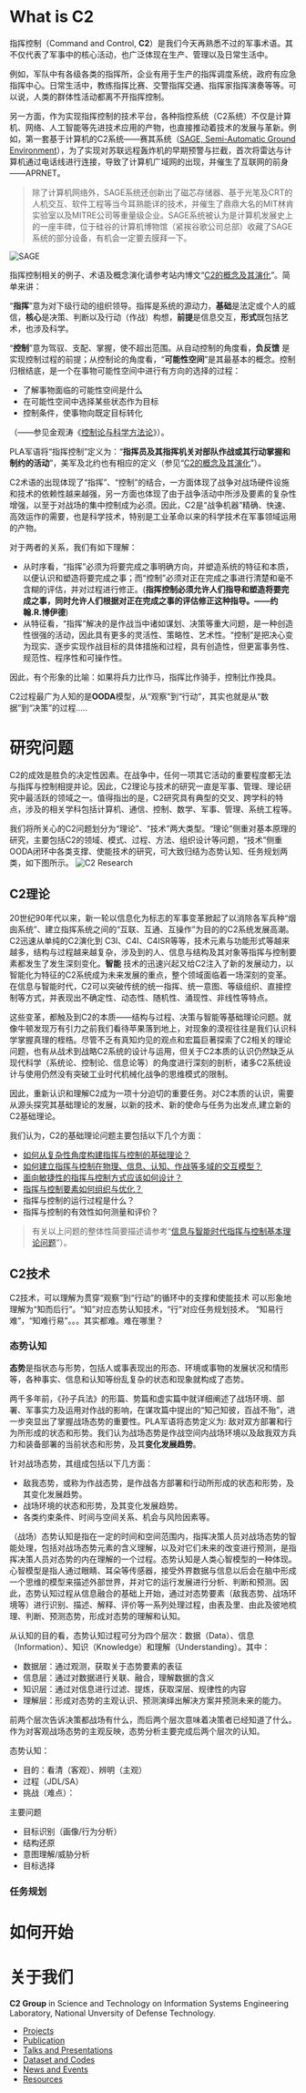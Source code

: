 
# What is C2
指挥控制（Command and Control, **C2**）是我们今天再熟悉不过的军事术语。其不仅代表了军事中的核心活动，也广泛体现在生产、管理以及日常生活中。

例如，军队中有各级各类的指挥所，企业有用于生产的指挥调度系统，政府有应急指挥中心。日常生活中，教练指挥比赛、交警指挥交通、指挥家指挥演奏等等。可以说，人类的群体性活动都离不开指挥控制。

另一方面，作为实现指挥控制的技术平台，各种指控系统（C2系统）不仅是计算机、网络、人工智能等先进技术应用的产物，也直接推动着技术的发展与革新。例如，第一套基于计算机的C2系统——赛其系统（[SAGE, Semi-Automatic Ground Environment](https://en.wikipedia.org/wiki/Semi-Automatic_Ground_Environment)），为了实现对苏联远程轰炸机的早期预警与拦截，首次将雷达与计算机通过电话线进行连接，导致了计算机广域网的出现，并催生了互联网的前身——APRNET。

>除了计算机网络外，SAGE系统还创新出了磁芯存储器、基于光笔及CRT的人机交互、软件工程等当今耳熟能详的技术，并催生了鼎鼎大名的MIT林肯实验室以及MITRE公司等重量级企业。SAGE系统被认为是计算机发展史上的一座丰碑，位于硅谷的计算机博物馆（紧挨谷歌公司总部）收藏了SAGE系统的部分设备，有机会一定要去膜拜一下。

![SAGE](./graphs/SAGE.png)

指挥控制相关的例子、术语及概念演化请参考站内博文“[C2的概念及其演化](./C2_Concept.md)”。简单来讲：

“**指挥**”意为对下级行动的组织领导。指挥是系统的源动力，**基础**是法定或个人的威信，**核心**是决策、判断以及行动（作战）构想，**前提**是信息交互，**形式**既包括艺术，也涉及科学。

“**控制**”意为驾驭、支配、掌握，使不超出范围。从自动控制的角度看，**负反馈** 是实现控制过程的前提；从控制论的角度看，“**可能性空间**”是其最基本的概念。控制归根结底，是一个在事物可能性空间中进行有方向的选择的过程：
 - 了解事物面临的可能性空间是什么
 - 在可能性空间中选择某些状态作为目标
 - 控制条件，使事物向既定目标转化

（——参见金观涛《[控制论与科学方法论](http://product.dangdang.com/9014495.html)》）。

PLA军语将“指挥控制”定义为：“**指挥员及其指挥机关对部队作战或其行动掌握和制约的活动**”，美军及北约也有相应的定义（参见“[C2的概念及其演化](./C2_Concept.md)”）。

C2术语的出现体现了“指挥”、“控制”的结合，一方面体现了战争对战场硬件设施和技术的依赖性越来越强，另一方面也体现了由于战争活动中所涉及要素的复杂性增强，以至于对战场的集中控制成为必须。因此，C2是“战争机器”精确、快速、高效运作的需要，也是科学技术，特别是工业革命以来的科学技术在军事领域运用的产物。



对于两者的关系，我们有如下理解：

 - 从时序看，“指挥”必须为将要完成之事明确方向，并塑造系统的特征和本质，以便认识和塑造将要完成之事；而“控制”必须对正在完成之事进行清楚和毫不含糊的评估，并对过程进行修正。(**指挥控制必须允许人们指导和塑造将要完成之事，同时允许人们根据对正在完成之事的评估修正这种指导。——约翰.R.博伊德**)
 - 从特征看，“指挥”解决的是作战当中诸如谋划、决策等重大问题，是一种创造性很强的活动，因此具有更多的灵活性、策略性、艺术性。“控制”是把决心变为现实、逐步实现作战目标的具体措施和过程，具有创造性，但更富事务性、规范性、程序性和可操作性。

因此，有个形象的比喻：如果将兵力比作马，指挥比作骑手，控制比作挽具。

C2过程最广为人知的是**OODA**模型，从“观察”到“行动”，其实也就是从“数据”到“决策”的过程.....

# 研究问题

C2的成效是胜负的决定性因素。在战争中，任何一项其它活动的重要程度都无法与指挥与控制相提并论。因此，C2理论与技术的研究一直是军事、管理、理论研究中最活跃的领域之一。值得指出的是，C2研究具有典型的交叉、跨学科的特点，涉及的相关学科包括计算机、通信、控制、数学、军事、管理、系统工程等。

我们将所关心的C2问题划分为“理论”、“技术”两大类型。“理论”侧重对基本原理的研究，主要包括C2的领域、模式、过程、方法、组织设计等问题，“技术”侧重OODA闭环中各类支撑、使能技术的研究，可大致归结为态势认知、任务规划两类，如下图所示。
![C2 Research](./graphs/C2-Research.png)

## C2理论


20世纪90年代以来，新一轮以信息化为标志的军事变革掀起了以消除各军兵种“烟囱系统”、建立指挥系统之间的“互联、互通、互操作”为目的的C2系统发展高潮。C2迅速从单纯的C2演化到 C3I、C4I、C4ISR等等，技术元素与功能形式等越来越多，结构与过程越来越复杂，涉及到的人、信息与结构及其对象等指挥与控制要素都发生了发生深刻变化。**智能** 技术的迅速兴起又给C2注入了新的发展动力，以智能化为特征的C2系统成为未来发展的重点，整个领域面临着一场深刻的变革。在信息与智能时代，C2可以突破传统的统一指挥、统一意图、等级组织、直接控制等方式，并表现出不确定性、动态性、随机性、涌现性、非线性等特点。

这些变革，都触及到C2的本质——结构与过程、决策与智能等基础理论问题。就像牛顿发现万有引力之前我们看待苹果落到地上，对现象的漠视往往是我们认识科学掌握真理的桎梏。尽管不乏有真知灼见的观点和宏篇巨著探索了C2相关的理论问题，也有从战术到战略C2系统的设计与运用，但关于C2本质的认识仍然缺乏从现代科学（系统论、控制论、信息论等）的角度进行深刻的剖析，诸多C2系统设计与使用仍然没有突破工业时代机械化战争的思维模式的限制。

因此，重新认识和理解C2成为一项十分迫切的重要任务。对C2本质的认识，需要从源头探究其基础理论的发展，以新的技术、新的使命与任务为出发点,建立新的C2基础理论。

我们认为，C2的基础理论问题主要包括以下几个方面：
 - [如何从复杂性角度构建指挥与控制的基础理论？](./C2_Infra.md)
 - [如何建立指挥与控制在物理、信息、认知、作战等多域的交互模型？](./C2_MD.md)
 - [面向敏捷性的指挥与控制方式应该如何设计？](./C2_Agile.md)
 - [指挥与控制要素如何组织与优化？](./C2_Org.md)
 - 指挥与控制的运行过程是什么？
 - 指挥与控制的有效性如何测量和评价？

>有关以上问题的整体性简要描述请参考“[信息与智能时代指挥与控制基本理论问题](https://mp.weixin.qq.com/s/sfib0Opef_FxsoY-j8Cbyw)”）。


## C2技术

C2技术，可以理解为贯穿“观察”到“行动”的循环中的支撑和使能技术
可以形象地理解为“知而后行”。“知”对应态势认知技术，“行”对应任务规划技术。
“知易行难”，“知难行易”。。。其实都难。难在哪里？

### 态势认知

**态势**是指状态与形势，包括人或事表现出的形态、环境或事物的发展状况和情形等，各种事实、信息和认知等纷乱复杂的状态和现象就构成了态势。

两千多年前，《孙子兵法》的形篇、势篇和虚实篇中就详细阐述了战场环境、部署、军事实力及运用对作战的影响，在谋攻篇中提出的“知己知彼，百战不殆”，进一步突显出了掌握战场态势的重要性。PLA军语将态势定义为: 敌对双方部署和行为所形成的状态和形势。我们认为战场态势是作战空间内战场环境以及敌我双方兵力和装备部署的当前状态和形势，及其**变化发展趋势**。

针对战场态势，其组成包括以下几方面：
 - 敌我态势，或称为作战态势，是作战各方部署和行动所形成的状态和形势，及其变化发展趋势。
 - 战场环境的状态和形势，及其变化发展趋势。
 - 各类约束条件、时间与空间关系、机会与风险因素等。

 （战场）态势认知是指在一定的时间和空间范围内，指挥决策人员对战场态势的智能处理，包括对战场态势元素的含义理解，以及对它们未来的改变进行预测，是指挥决策人员对态势的内在理解的一个过程。态势认知是人类心智模型的一种体现。心智模型是指人通过眼睛、耳朵等传感器，接受外界数据与信息以后会在脑中形成一个思维的模型来描述外部世界，并对它的运行发展进行分析、判断和预测。因此，态势认知过程从信息融合的基础上开始，通过对态势要素（敌我态势、战场环境等）进行识别、描述、解释、评价等一系列处理过程，由表及里、由此及彼地梳理、判断、预测态势，形成对态势的理解和认知。

 从认知的目的看，态势认知过程可分为四个层次：数据（Data）、信息（Information）、知识（Knowledge）和理解（Understanding）。其中：
  - 数据层：通过观测，获取关于态势要素的表征
  - 信息层：通过对数据进行关联、融合，理解数据的含义
  - 知识层：通过对信息进行过滤、提炼，获取深层、规律性的内容
  - 理解层：形成对态势的主观认识、预测演绎出解决方案并预测未来的能力。

  前两个层次告诉决策都战场有什么，而后两个层次意味着决策者已经知道了什么。作为对客观战场态势的主观反映，态势分析主要完成后两个层次的认知。


态势认知：
 - 目的：看清（客观）、辨明（主观）
 - 过程（JDL/SA）
 - 挑战（难点）：

主要问题
 - 目标识别（画像/行为分析）
 - 结构还原
 - 意图理解/威胁分析
 - 目标选择


### 任务规划



# 如何开始

# 关于我们
  **C2 Group** in Science and Technology on Information Systems Engineering Laboratory, National Unversity of Defense Technology.

 - [Projects](./Projects.md)
 - [Publication](./Publication.md)
 - [Talks and Presentations](./Talks.md)
 - [Dataset and Codes](./Dataset.md)
 - [News and Events](./News.md)
 - [Resources](./Resources.md)

